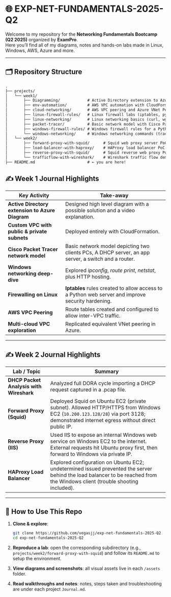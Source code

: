 # 🌐 EXP-NET-FUNDAMENTALS-2025-Q2

Welcome to my repository for the **Networking Fundamentals Bootcamp (Q2 2025)** organized by **ExamPro**.  
Here you’ll find all of my diagrams, notes and hands-on labs made in Linux, Windows, AWS, Azure and more.

---

## 🗂️ Repository Structure

```txt
.
├── projects/
│   └── week1/
│       ├── Diagramming/            # Active Directory extension to Azure Diagram
│       ├── env-automation/         # AWS VPC automation with CloudFormation
│       ├── cloud-networking/       # AWS VPC peering and Azure VNet Peering
│       ├── linux-firewall-rules/   # Linux firewall labs (iptables, python webserver)
│       ├── linux-networking/       # Linux networking basics (curl, wget, resolvectl)
│       ├── packet-tracer/          # Basic network model with Cisco Packet Tracer
│       ├── windows-firewall-rules/ # Windows firewall rules for a Python webserver
│       └── windows-networking/     # Windows networking commands (tracert, netstat,etc. )
│   └── week2/
│       ├── forward-proxy-with-squid/      # Squid web proxy server PoC
│       ├── load-balancer-with-haproxy/    # HAProxy load balancer PoC
│       ├── reverse-proxy-with-squid/      # Squid reverse web proxy PoC
│       └── trafficflow-with-wireshark/    # Wireshark traffic flow demo
├── README.md                       # ← you are here!
```

## ✍️ Week 1 Journal Highlights

| Key Activity                                 | Take-away                                                                 |
| -------------------------------------------- | ------------------------------------------------------------------------- |
| **Active Directory extension to Azure Diagram** | Designed high level diagram with a possible solution and a video explanation.                                    |
| **Custom VPC with public & private subnets** | Deployed entirely with CloudFormation.                                    |
| **Cisco Packet Tracer network model**      | Basic network model depicting two clients PCs, A DHCP server, an app server, a switch and a router.                                    |
| **Windows networking deep-dive**             | Explored *ipconfig*, *route print*, *netstat*, plus HTTP hosting.         |
| **Firewalling on Linux**                     | **Iptables** rules created to allow access to a Python web server and improve security hardening. |
| **AWS VPC Peering**             | Route tables created and configured to allow inter-VPC traffic.      |
| **Multi-cloud VPC exploration**              | Replicated equivalent VNet peering in Azure.                |

---

## ✍️ Week 2 Journal Highlights

| Lab / Topic                  | Summary                                                                                                                                                                                                 |
| ---------------------------- | -------------------------------------------------------------------------------------------------------------------------------------------------------------------------------------------------------                      |
| **DHCP Packet Analysis with Wireshark** | Analyzed full DORA cycle importing a DHCP request captured in a .pcap file.              |
| **Forward Proxy (Squid)**    | Deployed Squid on Ubuntu EC2 (private subnet). Allowed HTTP/HTTPS from Windows EC2 (`10.200.123.128/28`) via port 3128; demonstrated internet egress without direct public IP.                          |
| **Reverse Proxy (IIS)**    | Used IIS to expose an internal Windows web service on Windows EC2 to the internet. External requests hit Ubuntu proxy first, then forward to Windows via private IP.                                          |
| **HAProxy Load Balancer**    | Explored configuration on Ubuntu EC2; undetermined issued prevented the server behind the load balancer to be reached from the Windows client (trouble shooting included).                                                       |

---

## 📌 How to Use This Repo

1. **Clone & explore**:

   ```bash
   git clone https://github.com/vegasjj/exp-net-fundamentals-2025-Q2
   cd exp-net-fundamentals-2025-Q2
   ```

2. **Reproduce a lab**: open the corresponding subdirectory (e.g., `projects/week2/forward-proxy-with-squid`) and follow its `README.md` to setup the environment.
3. **View diagrams and screenshots**: all visual assets live in each `/assets` folder.
4. **Read walkthroughs and notes**: notes, steps taken and troubleshooting  are under each project `Journal.md`.
